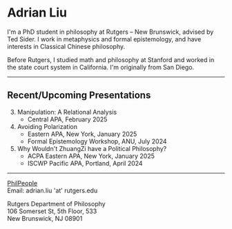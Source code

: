 # Adrian Liu
I'm a PhD student in philosophy at Rutgers – New Brunswick, advised by Ted Sider. I work in metaphysics and formal epistemology, and have interests in Classical Chinese philosophy.

Before Rutgers, I studied math and philosophy at Stanford and worked in the state court system in California. I'm originally from San Diego. 

-----

## Recent/Upcoming Presentations
3. Manipulation: A Relational Analysis
	- Central APA, February 2025
2. Avoiding Polarization
	- Eastern APA, New York, January 2025
	- Formal Epistemology Workshop, ANU, July 2024
1. Why Wouldn't ZhuangZi have a Political Philosophy?
	- ACPA Eastern APA, New York, January 2025
	- ISCWP Pacific APA, Portland, April 2024
	
-----
[PhilPeople](https://philpeople.org/profiles/adrian-liu)\
Email: adrian.liu 'at' rutgers.edu

Rutgers Department of Philosophy\
106 Somerset St, 5th Floor, 533\
New Brunswick, NJ 08901